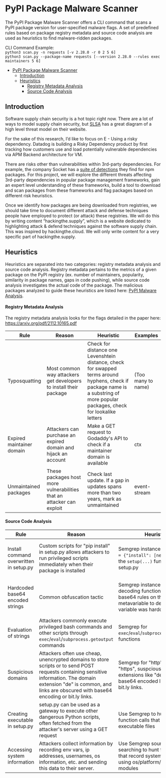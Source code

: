 # PyPI Package Malware Scanner
The PyPI Package Malware Scanner offers a CLI command that scans a PyPI package version for user-specified malware flags. 
A set of predefined rules based on package registry metadata and source code analysis are used as heuristics to find malware-ridden packages.

CLI Command Example: \
`python3 scan.py -n requests [-v 2.28.0 -r 0 2 5 6]`\
`python3 scan.py --package-name requests [--version 2.28.0 --rules exec maintainers 5 6]`

- [PyPI Package Malware Scanner](#pypi-package-malware-scanner)
  - [Introduction](#introduction)
  - [Heuristics](#heuristics)
      - [Registry Metadata Analysis](#registry-metadata-analysis)
      - [Source Code Analysis](#source-code-analysis)

## Introduction
Software supply chain security is a hot topic right now. There are a lot of ways to model supply chain security, but [SLSA](https://slsa.dev/spec/v0.1/index) has a great diagram of a high level threat model on their website.

For the sake of this research, I’d like to focus on E - Using a risky dependency. Datadog is building a Risky Dependency product by first tracking how customers use and load potentially vulnerable dependencies via APM Backend architecture for VM.  

There are risks other than vulnerabilities within 3rd-party dependencies. For example, the company Socket has a [suite of detections](https://docs.google.com/document/d/1FW_sDMQjwFr1M9rJtUCl-FGd9Qx-fSPTkGEhlrze6eE/edit#heading=h.c7o1wqxf0xx) they find for npm packages. For this project, we will explore the different threats affecting 3rd-party dependencies in popular package management frameworks, gain an expert level understanding of these frameworks, build a tool to download and scan packages from these frameworks and flag packages based on different risk heuristics. 

Once we identify how packages are being downloaded from registries, we should take time to document different attack and defense techniques people have employed to protect (or attack) these registries. We will do this by writing content “hackingthe.supply”, which is a website dedicated to highlighting attack & defend techniques against the software supply chain. This was inspired by hackingthe.cloud. We will only write content for a very specific part of hackingthe.supply.

## Heuristics
Heuristics are separated into two categories: registry metadata analysis and source code analysis. Registry metadata pertains to the metrics of a given package on the PyPI registry (ex. number of maintainers, popularity, similarity in package names, gaps in code pushing), while source code analysis investigates the actual code of the package. The malicious packages analyzed to guide these heuristics are listed here: [PyPI Malware Analysis](https://datadoghq.atlassian.net/wiki/spaces/~628e8c561a437e007042ec14/pages/2515534035/PyPI+Malware+Analysis).

#### Registry Metadata Analysis
The registry metadata analysis looks for the flags detailed in the paper here: https://arxiv.org/pdf/2112.10165.pdf

| Rule | Reason | Heuristic | Examples |
|---|---|---|---|
| Typosquatting | Most common way attackers get developers to install their package | Check for distance one Levenshtein distance, check for swapped terms around hyphens, check if package name is a substring of more popular packages, check for lookalike letters | (Too many to name) |
| Expired maintainer domain | Attackers can purchase an expired domain and hijack an account | Make a GET request to Godaddy's API to check if a maintainer domain is available | ctx |
| Unmaintained packages | These packages host more vulnerabilities that an attacker can exploit | Check last update. If a gap in updates spans more than two years, mark as unmaintained | event-stream |

#### Source Code Analysis
| Rule | Reason | Heuristic | Examples |
|---|---|---|---|
| Install command overwritten in setup.py | Custom scripts for "pip install" in setup.py allows attackers to run privileged scripts immediately when their package is installed | Semgrep instances of `cmdclass = {"install": [new script]}` in the `setup(...)` function in setup.py | httplib3, htpplib2, request-oathlib, unicode-csv, etc. |
| Hardcoded base64 encoded strings | Common obfuscation tactic | Semgrep instances of base64 decoding functions. Regex base64 rules on the literal metavariable to determine if variable was hardcoded | colourama, httplib3, request-oathlib, unicode-csv, etc. |
| Evaluation of strings | Attackers commonly execute privileged bash commands and other scripts through `exec`/`eval`/`subprocess.getoutput` commands | Semgrep for `exec`/`eval`/`subprocess.getoutput` functions | colourama, loglib-modules, pzymail |
| Suspicious domains | Attackers often use cheap, unencrypted domains to store scripts or to send POST requests containing sensitive information. The domain extension "de" is common, and links are obscured with base64 encoding or bit.ly links. | Semgrep for "http" instead of "https", suspcious domain extensions like "de" and "xyz", base64 encoded links, and bit.ly links. | pzymail, py-jwt, pyjtw, tenserflow, etc. |
| Creating executable in setup.py | setup.py can be used as a gateway to execute other dangerous Python scripts, often fetched from the attacker's server using a GET request | Use Semgrep to hunt for function calls that create executable files | distrib, colourama, pzymail |
| Accessing system information | Attackers collect information by recording env vars, ip addresses, usernames, os information, etc. and sending this data to their server. | Use Semgrep source/sink searching to hunt for variables that record system information using os/platform/socket/etc. modules | distrib, loglib-modules, tenserflow |

